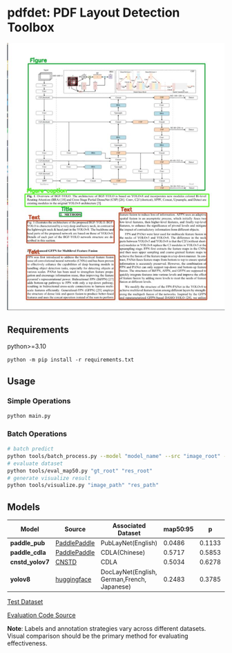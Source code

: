 # pdfdet: PDF Layout Detection Toolbox

![效果1](./source/1.jpg)

## Requirements

python>=3.10

```shell
python -m pip install -r requirements.txt
```

## Usage

### Simple Operations

```bash
python main.py
```

### Batch Operations

```bash
# batch predict
python tools/batch_process.py --model "model_name" --src "image_root" --save "res_root"
# evaluate dataset
python tools/eval_map50.py "gt_root" "res_root"
# generate visualize result
python tools/visualize.py "image_path" "res_path"
```

## Models

| **Model** | **Source** | **Associated Dataset** | **map50:95** | **p** | **r** |
|---|---|---|---|---|---|
| **paddle_pub** | [PaddlePaddle](https://github.com/PaddlePaddle/PaddleOCR/blob/release/2.6/ppstructure/layout/README_ch.md) | PubLayNet(English) | 0.0486 | 0.1133 | 0.1000 |
| **paddle_cdla** | [PaddlePaddle](https://github.com/PaddlePaddle/PaddleOCR/blob/release/2.6/ppstructure/layout/README_ch.md) | CDLA(Chinese) | 0.5717 | 0.5853 | 0.6248 |
| **cnstd_yolov7** | [CNSTD](https://github.com/breezedeus/cnstd) | CDLA | 0.5034 | 0.6278 | 0.5651 |
| **yolov8** | [huggingface](https://huggingface.co/egis-group/LayoutDetection) | DocLayNet(English, German,French, Japanese) | 0.2483 | 0.3785 | 0.3333 |


[Test Dataset](https://github.com/Ontheroad123/Layout-Analysis/tree/main/layout_modify)

[Evaluation Code Source](https://github.com/ultralytics/ultralytics/blob/2d513a9e4bf51e961a4199067383d2052f483874/ultralytics/utils/metrics.py#L620)

**Note**: Labels and annotation strategies vary across different datasets. Visual comparison should be the primary method for evaluating effectiveness.
